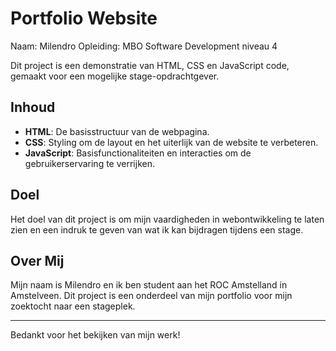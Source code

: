 # Portfolio Website

Naam: Milendro
Opleiding: MBO Software Development niveau 4
 

Dit project is een demonstratie van HTML, CSS en JavaScript code, gemaakt voor een mogelijke stage-opdrachtgever.

## Inhoud

- **HTML**: De basisstructuur van de webpagina.
- **CSS**: Styling om de layout en het uiterlijk van de website te verbeteren.
- **JavaScript**: Basisfunctionaliteiten en interacties om de gebruikerservaring te verrijken.

## Doel

Het doel van dit project is om mijn vaardigheden in webontwikkeling te laten zien en een indruk te geven van wat ik kan bijdragen tijdens een stage.

## Over Mij

Mijn naam is Milendro en ik ben student aan het ROC Amstelland in Amstelveen. Dit project is een onderdeel van mijn portfolio voor mijn zoektocht naar een stageplek.

---

Bedankt voor het bekijken van mijn werk!
